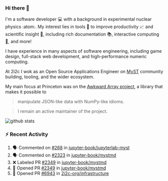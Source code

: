 ### Hi there 👋 

I'm a software developer 💻 with a background in experimental nuclear physics :atom:. My interest lies in tools :wrench: to improve productivity :chart_with_upwards_trend: and scientific insight :telescope:, including rich documentation 📚, interactive computing 🧮, and more! 

I have experience in many aspects of software engineering, including game design, full-stack web development, and high-performance numeric computing. 

At 2i2c I wok as an Open Source Applications Engineer on [MyST](https://github.com/jupyter-book/mystmd) community building, tooling, and the wider ecosystem. 

My main focus at Princeton was on the [Awkward Array project](awkward-array.org/), a library that makes it possible to 
> manipulate JSON-like data with NumPy-like idioms.

> I remain an active maintainer of the project. 

![github stats](https://github-readme-stats.vercel.app/api?username=agoose77&show_icons=true&hide_rank=true&hide_title=true&bg_color=30,e76445,904e95&text_color=efe3ec&icon_color=efe3ec)
<!--
**agoose77/agoose77** is a ✨ _special_ ✨ repository because its `README.md` (this file) appears on your GitHub profile.

Here are some ideas to get you started:

- 🔭 I’m currently working on ...
- 🌱 I’m currently learning ...
- 👯 I’m looking to collaborate on ...
- 🤔 I’m looking for help with ...
- 💬 Ask me about ...
- 📫 How to reach me: ...
- 😄 Pronouns: ...
- ⚡ Fun fact: ...
-->

### :zap: Recent Activity

<!--START_SECTION:activity-->
1. 🗣 Commented on [#268](https://github.com/jupyter-book/jupyterlab-myst/pull/268#issuecomment-3408175789) in [jupyter-book/jupyterlab-myst](https://github.com/jupyter-book/jupyterlab-myst)
2. 🗣 Commented on [#2323](https://github.com/jupyter-book/mystmd/pull/2323#issuecomment-3408162137) in [jupyter-book/mystmd](https://github.com/jupyter-book/mystmd)
3. ❌ Labeled PR [#2349](undefined) in [jupyter-book/mystmd](https://github.com/jupyter-book/mystmd)
4. 💪 Opened PR [#2349](undefined) in [jupyter-book/mystmd](https://github.com/jupyter-book/mystmd)
5. 💪 Opened PR [#6943](undefined) in [2i2c-org/infrastructure](https://github.com/2i2c-org/infrastructure)
<!--END_SECTION:activity-->
